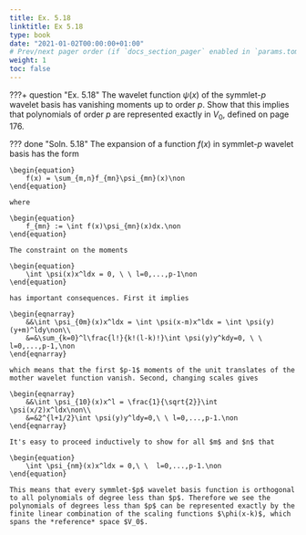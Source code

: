 ```yaml
---
title: Ex. 5.18
linktitle: Ex 5.18
type: book
date: "2021-01-02T00:00:00+01:00"
# Prev/next pager order (if `docs_section_pager` enabled in `params.toml`)
weight: 1
toc: false
---
```


???+ question "Ex. 5.18"
    The wavelet function $\psi(x)$ of the symmlet-$p$ wavelet basis has vanishing moments up to order $p$. Show that this implies that polynomials of order $p$ are represented exactly in $V_0$, defined on page 176.

??? done "Soln. 5.18"
    The expansion of a function $f(x)$ in symmlet-$p$ wavelet basis has the form
	
    \begin{equation}
		f(x) = \sum_{m,n}f_{mn}\psi_{mn}(x)\non
	\end{equation}
	
    where 
	
    \begin{equation}
		f_{mn} := \int f(x)\psi_{mn}(x)dx.\non
	\end{equation}

	The constraint on the moments
	
    \begin{equation}
		\int \psi(x)x^ldx = 0, \ \ l=0,...,p-1\non
	\end{equation}
	
    has important consequences. First it implies
	
    \begin{eqnarray}
	    &&\int \psi_{0m}(x)x^ldx = \int \psi(x-m)x^ldx = \int \psi(y)(y+m)^ldy\non\\
	    &=&\sum_{k=0}^l\frac{l!}{k!(l-k)!}\int \psi(y)y^kdy=0, \ \  l=0,...,p-1,\non 
	\end{eqnarray}
	
    which means that the first $p-1$ moments of the unit translates of the mother wavelet function vanish. Second, changing scales gives
	
    \begin{eqnarray}
	    &&\int \psi_{10}(x)x^l = \frac{1}{\sqrt{2}}\int \psi(x/2)x^ldx\non\\
	    &=&2^{l+1/2}\int \psi(y)y^ldy=0,\ \ l=0,...,p-1.\non 
	\end{eqnarray}
	
    It's easy to proceed inductively to show for all $m$ and $n$ that
	
    \begin{equation}
		\int \psi_{nm}(x)x^ldx = 0,\ \  l=0,...,p-1.\non
	\end{equation}

	This means that every symmlet-$p$ wavelet basis function is orthogonal to all polynomials of degree less than $p$. Therefore we see the polynomials of degrees less than $p$ can be represented exactly by the finite linear combination of the scaling functions $\phi(x-k)$, which spans the *reference* space $V_0$.